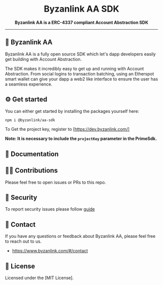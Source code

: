 <div align="center">
  <h1 align="center">Byzanlink AA SDK</h1>
</div>

<div align="center">
  <p>
    <b>
      Byzanlink AA is a ERC-4337 compliant Account Abstraction SDK 
    </b>
   </p>
</div>

--------------


## 🐞 Byzanlink AA

Byzanlink AA is a fully open source SDK which let's dapp developers easily get building with Account Abstraction.

The SDK makes it incredibly easy to get up and running with Account Abstraction. From social logins to transaction batching, using an Etherspot smart wallet can give your dapp a web2 like interface to ensure the user has a seamless experience.

## ⚙ Get started

You can either get started by installing the packages yourself here:

```bash
npm i @byzanlink/aa-sdk
```


To Get the project key, register to [https://dev.byzanlink.com/]

**Note: It is necessary to include the `projectKey` parameter in the PrimeSdk.**

## 📖 Documentation

## 🏌️‍♂️ Contributions

Please feel free to open issues or PRs to this repo.

## 🔐 Security

To report security issues please follow [guide](./SECURITY.md)

## 💬 Contact

If you have any questions or feedback about Byzanlink AA, please feel free to reach out to us.

- https://www.byzanlink.com/#/contact

## 📄 License

Licensed under the [MIT License].
